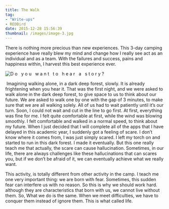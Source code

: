 ```yaml
---
title: The Walk
tag:
- "Write-ups"
- REDBird
date: 2015-12-28 15:56:39
thumbnail: /images/image-3.jpg
---
```

There is nothing more precious than new experiences. This 3-day camping experience have really blew my mind and change how I really see act as an individual and as a team. With the failures and success, pains and happiness within, I harvest this best experience ever.

![ D o   y o u   w a n t   t o   h e a r   a   s t o r y ?](https://cdn.patrickwu.space/posts/exp/image-3.jpg)
<!--more-->
 Imagining walking alone, in a dark deep forest, slowly. It is already frightening when you hear it. That was the first night, and we were asked to walk alone in the dark deep forest, to give space to us to think about our future. We are asked to walk one by one with the gap of 3 minutes, to make sure that we are all walking solely. All of us had to wait patiently until it’s our turn. Soon, I could not wait and cut in the line to go first. At first, everything was fine for me. I felt quite comfortable at first, while the wind was blowing smoothly. I felt comfortable and walked in a normal speed, to think about my future. When I just decided that I will complete all of the apps that I have delayed in this academic year, I suddenly got a feeling of scare. I don’t know where it comes from, I was just simply scared. I left my torch on and started to run in this dark forest. I made it eventually. But this one really teach me that actually, the scare can cause hallucination. Sometimes, in our life, there are always challenges like these hallucinations that can scares you, but if we don’t be afraid of it, we can eventually achieve what we really want.

This activity, is totally different from other activity in the camp. I teach me one very important thing: we are born with fear. Sometimes, this sudden fear can interfere us with no reason. So this is why we should work hard. although they are characteristics that born with us, we cannot live without them. So, What we do is the same. When we meet difficulties, we have to conquer them instead of ignore them. This is what called life.
